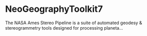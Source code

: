 # NeoGeographyToolkit7
The NASA Ames Stereo Pipeline is a suite of automated geodesy &amp; stereogrammetry tools designed for processing planeta…
